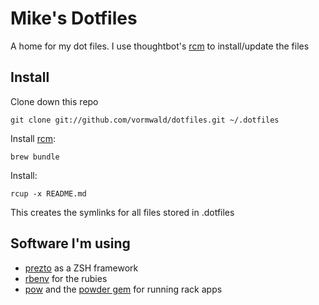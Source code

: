 Mike's Dotfiles
===============

A home for my dot files. I use thoughtbot's [rcm](https://github.com/thoughtbot/rcm) to install/update the files

Install
-------

Clone down this repo

    git clone git://github.com/vormwald/dotfiles.git ~/.dotfiles

Install [rcm](https://github.com/thoughtbot/rcm):

    brew bundle

Install:

    rcup -x README.md

This creates the symlinks for all files stored in .dotfiles

Software I'm using
------------------

- [prezto](https://github.com/sorin-ionescu/prezto) as a ZSH framework
- [rbenv](https://github.com/sstephenson/rbenv) for the rubies
- [pow](http://pow.cx/index.html) and the [powder gem](https://github.com/Rodreegez/powder) for running rack apps

